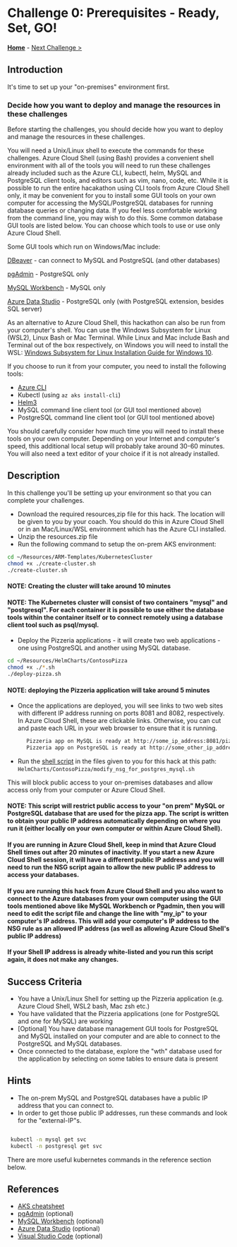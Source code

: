 # Challenge 0: Prerequisites - Ready, Set, GO!

**[Home](../README.md)** - [Next Challenge >](./01-assessment.md)

## Introduction

It's time to set up your "on-premises" environment first.


### Decide how you want to deploy and manage the resources in these challenges

Before starting the challenges, you should decide how you want to deploy and manage the resources in these challenges.

You will need a Unix/Linux shell to execute the commands for these challenges. Azure Cloud Shell (using Bash) provides a convenient shell environment with all of the tools you will need to run these challenges already included such as the Azure CLI, kubectl, helm, MySQL and PostgreSQL client tools, and editors such as vim, nano, code, etc. While it is possible to run the entire hacakathon using CLI tools from  Azure Cloud Shell only, it may be convenient for you to install some GUI tools on your own computer for accessing the MySQL/PostgreSQL databases for running database queries or changing data. If you feel less comfortable working from the command line, you may wish to do this. Some common database GUI tools are listed below. You can choose which tools to use or use only Azure Cloud Shell. 

Some GUI tools which run on Windows/Mac include:

[DBeaver](https://dbeaver.io/download/) - can connect to MySQL and PostgreSQL (and other databases)

[pgAdmin](https://www.pgadmin.org/download/) - PostgreSQL only

[MySQL Workbench](https://www.mysql.com/products/workbench/) - MySQL only

[Azure Data Studio](https://docs.microsoft.com/en-us/sql/azure-data-studio/download-azure-data-studio) - PostgreSQL only (with PostgreSQL extension, besides SQL server)


As an alternative to Azure Cloud Shell, this hackathon can also be run from your computer's shell. You can use the Windows Subsystem for Linux (WSL2), Linux Bash or Mac Terminal. While Linux and Mac include Bash and Terminal out of the box respectively, on Windows you will need to install the WSL: [Windows Subsystem for Linux Installation Guide for Windows 10](https://docs.microsoft.com/en-us/windows/wsl/install-win10).

If you choose to run it from your computer, you need to install the following tools:

- [Azure CLI](https://docs.microsoft.com/en-us/cli/azure/)
- Kubectl (using `az aks install-cli`)
- [Helm3](https://helm.sh/docs/intro/install/) 
- MySQL command line client tool (or GUI tool mentioned above)
- PostgreSQL command line client tool (or GUI tool mentioned above)


You should carefully consider how much time you will need to install these tools on your own computer. Depending on your Internet and computer's speed, this additional local setup will probably take around 30-60 minutes. You will also need a text editor of your choice if it is not already installed. 


## Description

In this challenge you'll be setting up your environment so that you can complete your challenges.

   - Download the required resources,zip file for this hack. The location will be given to you by your coach. You should do this in Azure Cloud Shell or in an Mac/Linux/WSL environment which has the Azure CLI installed. 
   - Unzip the resources.zip file
   - Run the following command to setup the on-prem AKS environment:
    

```bash
cd ~/Resources/ARM-Templates/KubernetesCluster
chmod +x ./create-cluster.sh
./create-cluster.sh

```

#### NOTE: Creating the cluster will take around 10 minutes
#### NOTE: The Kubernetes cluster will consist of two containers "mysql" and "postgresql". For each container it is possible to use either the database tools within the container itself or to connect remotely using a database client tool such as psql/mysql. 

   - Deploy the Pizzeria applications - it will create two web applications - one using PostgreSQL and another using MySQL database.

```bash
cd ~/Resources/HelmCharts/ContosoPizza
chmod +x ./*.sh
./deploy-pizza.sh

```

#### NOTE: deploying the Pizzeria application will take around 5 minutes

   - Once the applications are deployed, you will see links to two web sites with different IP address running on ports 8081 and 8082, respectively. In Azure Cloud Shell, these are clickable links. Otherwise, you can cut and paste each URL in your web browser to ensure that it is running. 
```bash
      Pizzeria app on MySQL is ready at http://some_ip_address:8081/pizzeria      
      Pizzeria app on PostgreSQL is ready at http://some_other_ip_address:8082/pizzeria
```

   - Run the [shell script](./Resources/HelmCharts/ContosoPizza/modify_nsg_for_postgres_mysql.sh) in the files given to you for this hack at this path: `HelmCharts/ContosoPizza/modify_nsg_for_postgres_mysql.sh` 
    
    
  This will block public access to your on-premises databases and allow access only from your computer or Azure Cloud Shell.

#### NOTE:  This script will restrict public access to your "on prem" MySQL or PostgreSQL database that are used for the pizza app. The script is written to obtain your public IP address automatically depending on where you run it (either locally on your own computer or within Azure Cloud Shell).

#### If you are running in Azure Cloud Shell, keep in mind that Azure Cloud Shell times out after 20 minutes of inactivity. If you start a new Azure Cloud Shell session, it will have a different public IP address and you will need to run the NSG script again to allow the new public IP address to access your databases. 

#### If you are running this hack from Azure Cloud Shell and you also want to connect to the Azure databases from your own computer using the GUI tools mentioned above like MySQL Workbench or Pgadmin, then you will need to edit the script file and change the line with "my_ip" to your computer's IP address. This will add your computer's IP address to the NSG rule as an allowed IP address (as well as allowing Azure Cloud Shell's public IP address)

#### If your Shell IP address is already white-listed and you run this script again, it does not make any changes.

## Success Criteria

* You have a Unix/Linux Shell for setting up the Pizzeria application (e.g. Azure Cloud Shell, WSL2 bash, Mac zsh etc.)
* You have validated that the Pizzeria applications (one for PostgreSQL and one for MySQL) are working
* [Optional] You have database management GUI tools for PostgreSQL and MySQL installed on your computer and are able to connect to the PostgreSQL and MySQL databases.
* Once connected to the database, explore the "wth" database used for the application by selecting on some tables to ensure data is present 


## Hints

* The on-prem MySQL and PostgreSQL databases have a public IP address that you can connect to. 
* In order to get those public IP addresses, run these commands and look for the "external-IP"s.

```bash

 kubectl -n mysql get svc
 kubectl -n postgresql get svc

```

There are more useful kubernetes commands in the reference section below.


## References

* [AKS cheatsheet](./K8s_cheetsheet.md)
* [pgAdmin](https://www.pgadmin.org) (optional)
* [MySQL Workbench](https://www.mysql.com/products/workbench/) (optional)
* [Azure Data Studio](https://docs.microsoft.com/en-us/sql/azure-data-studio/download-azure-data-studio?view=sql-server-ver15) (optional)
* [Visual Studio Code](https://code.visualstudio.com/) (optional)

